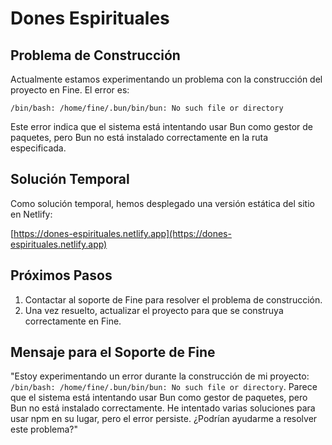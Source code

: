 # Dones Espirituales

## Problema de Construcción

Actualmente estamos experimentando un problema con la construcción del proyecto en Fine. El error es:

```
/bin/bash: /home/fine/.bun/bin/bun: No such file or directory
```

Este error indica que el sistema está intentando usar Bun como gestor de paquetes, pero Bun no está instalado correctamente en la ruta especificada.

## Solución Temporal

Como solución temporal, hemos desplegado una versión estática del sitio en Netlify:

[https://dones-espirituales.netlify.app](https://dones-espirituales.netlify.app)

## Próximos Pasos

1. Contactar al soporte de Fine para resolver el problema de construcción.
2. Una vez resuelto, actualizar el proyecto para que se construya correctamente en Fine.

## Mensaje para el Soporte de Fine

"Estoy experimentando un error durante la construcción de mi proyecto: `/bin/bash: /home/fine/.bun/bin/bun: No such file or directory`. Parece que el sistema está intentando usar Bun como gestor de paquetes, pero Bun no está instalado correctamente. He intentado varias soluciones para usar npm en su lugar, pero el error persiste. ¿Podrían ayudarme a resolver este problema?"